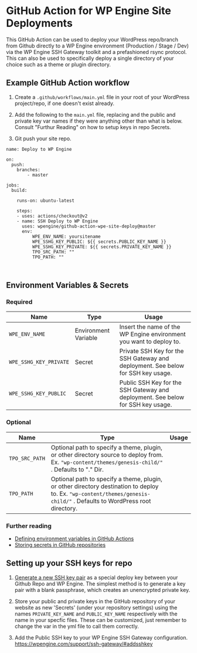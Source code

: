 # GitHub Action for WP Engine Site Deployments

This GitHub Action can be used to deploy your WordPress repo/branch from Github directly to a WP Engine environment (Production / Stage / Dev) via the WP Engine SSH Gateway toolkit and a prefashioned rsync protocol. This can also be used to specifically deploy a single directory of your choice such as a theme or plugin directory. 

## Example GitHub Action workflow

1. Create a `.github/workflows/main.yml` file in your root of your WordPress project/repo, if one doesn't exist already.

2. Add the following to the `main.yml` file, replacing <YOUR INSTALL NAME> and the public and private key var names if they were anything other than what is below. Consult "Furthur Reading" on how to setup keys in repo Secrets. 

3. Git push your site repo. 

```
name: Deploy to WP Engine

on:  
  push:
    branches:
        - master

jobs:
  build:

    runs-on: ubuntu-latest
        
    steps: 
    - uses: actions/checkout@v2
    - name: SSH Deploy to WP Engine
      uses: wpengine/github-action-wpe-site-deploy@master
      env: 
          WPE_ENV_NAME: yoursitename 
          WPE_SSHG_KEY_PUBLIC: ${{ secrets.PUBLIC_KEY_NAME }} 
          WPE_SSHG_KEY_PRIVATE: ${{ secrets.PRIVATE_KEY_NAME }} 
          TPO_SRC_PATH: ""
          TPO_PATH: ""

          

```

## Environment Variables & Secrets

### Required

| Name | Type | Usage |
|-|-|-|
| `WPE_ENV_NAME` | Environment Variable | Insert the name of the WP Engine environment you want to deploy to. |
| `WPE_SSHG_KEY_PRIVATE` | Secret | Private SSH Key for the SSH Gateway and deployment. See below for SSH key usage. |
| `WPE_SSHG_KEY_PUBLIC` | Secret | Public SSH Key for the SSH Gateway and deployment. See below for SSH key usage. |

### Optional

| Name | Type | Usage |
|-|-|-|
| `TPO_SRC_PATH` | Optional path to specify a theme, plugin, or other directory source to deploy from. Ex. `"wp-content/themes/genesis-child/"` . Defaults to "." Dir. |
| `TPO_PATH` | Optional path to specify a theme, plugin, or other directory destination to deploy to. Ex. `"wp-content/themes/genesis-child/"` . Defaults to WordPress root directory.  |

### Further reading

* [Defining environment variables in GitHub Actions](https://developer.github.com/actions/creating-github-actions/accessing-the-runtime-environment/#environment-variables)
* [Storing secrets in GitHub repositories](https://developer.github.com/actions/managing-workflows/storing-secrets/)

## Setting up your SSH keys for repo

1. [Generate a new SSH key pair](https://help.github.com/articles/generating-a-new-ssh-key-and-adding-it-to-the-ssh-agent/) as a special deploy key between your Github Repo and WP Engine. The simplest method is to generate a key pair with a blank passphrase, which creates an unencrypted private key. 

2. Store your public and private keys in the GitHub repository of your website as new 'Secrets' (under your repository settings) using the names `PRIVATE_KEY_NAME` and `PUBLIC_KEY_NAME` respectively with the name in your specfic files. These can be customized, just remember to change the var in the yml file to call them correctly. 

3. Add the Public SSH key to your WP Engine SSH Gateway configuration. https://wpengine.com/support/ssh-gateway/#addsshkey

